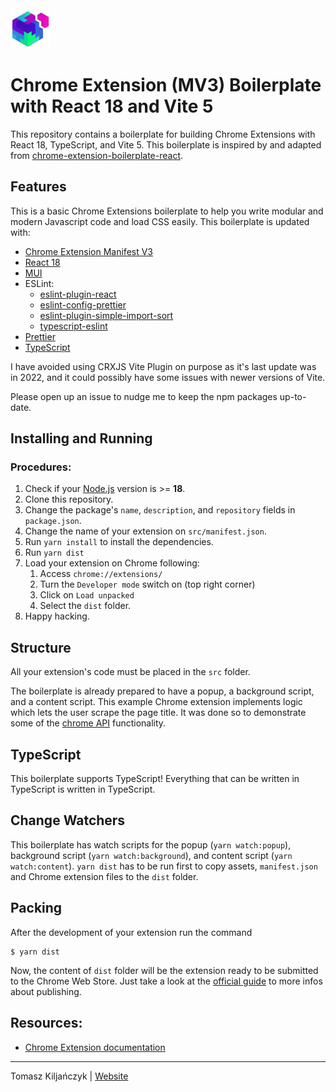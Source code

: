 <img src="assets/icons/icon-128.png" width="64"/>

# Chrome Extension (MV3) Boilerplate with React 18 and Vite 5

[//]: # 'TODO: Publish the template on NPM'
[//]: # '[![npm](https://img.shields.io/npm/v/chrome-extension-boilerplate-react)](https://www.npmjs.com/package/chrome-extension-boilerplate-react)'
[//]: # '[![npm-download](https://img.shields.io/npm/dw/chrome-extension-boilerplate-react)](https://www.npmjs.com/package/chrome-extension-boilerplate-react)'
[//]: # '[![npm](https://img.shields.io/npm/dm/chrome-extension-boilerplate-react)](https://www.npmjs.com/package/chrome-extension-boilerplate-react)'

This repository contains a boilerplate for building Chrome Extensions with React 18, TypeScript, and Vite 5.
This boilerplate is inspired by and adapted
from [chrome-extension-boilerplate-react](https://github.com/lxieyang/chrome-extension-boilerplate-react).

## Features

This is a basic Chrome Extensions boilerplate to help you write modular and modern Javascript code and load CSS easily.
This boilerplate is updated with:

-   [Chrome Extension Manifest V3](https://developer.chrome.com/docs/extensions/mv3/intro/mv3-overview/)
-   [React 18](https://reactjs.org)
-   [MUI](https://mui.com/)
-   ESLint:
    -   [eslint-plugin-react](https://www.npmjs.com/package/eslint-plugin-react)
    -   [eslint-config-prettier](https://www.npmjs.com/package/eslint-config-prettier)
    -   [eslint-plugin-simple-import-sort](https://www.npmjs.com/package/eslint-plugin-simple-import-sort)
    -   [typescript-eslint](https://www.npmjs.com/package/typescript-eslint)
-   [Prettier](https://prettier.io/)
-   [TypeScript](https://www.typescriptlang.org/)

I have avoided using CRXJS Vite Plugin on purpose as it's last update was in 2022, and it could possibly have some
issues with newer versions of Vite.

Please open up an issue to nudge me to keep the npm packages up-to-date.

## Installing and Running

### Procedures:

1. Check if your [Node.js](https://nodejs.org/) version is >= **18**.
2. Clone this repository.
3. Change the package's `name`, `description`, and `repository` fields in `package.json`.
4. Change the name of your extension on `src/manifest.json`.
5. Run `yarn install` to install the dependencies.
6. Run `yarn dist`
7. Load your extension on Chrome following:
    1. Access `chrome://extensions/`
    2. Turn the `Developer mode` switch on (top right corner)
    3. Click on `Load unpacked`
    4. Select the `dist` folder.
8. Happy hacking.

## Structure

All your extension's code must be placed in the `src` folder.

The boilerplate is already prepared to have a popup, a background script, and a content script.
This example Chrome extension implements logic which lets the user scrape the page title.
It was done so to demonstrate some of the [chrome API](https://developer.chrome.com/docs/extensions/reference/api)
functionality.

## TypeScript

This boilerplate supports TypeScript! Everything that can be written in TypeScript is written in TypeScript.

## Change Watchers

This boilerplate has watch scripts for the popup (`yarn watch:popup`), background script (`yarn watch:background`), and
content script (`yarn watch:content`).
`yarn dist` has to be run first to copy assets, `manifest.json` and Chrome extension files to the `dist` folder.

## Packing

After the development of your extension run the command

```
$ yarn dist
```

Now, the content of `dist` folder will be the extension ready to be submitted to the Chrome Web Store. Just take a look
at the [official guide](https://developer.chrome.com/webstore/publish) to more infos about publishing.

## Resources:

-   [Chrome Extension documentation](https://developer.chrome.com/extensions/getstarted)

---

Tomasz Kiljańczyk | [Website](https://github.com/Gunock)
